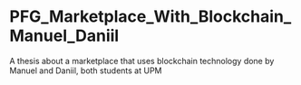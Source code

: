 # PFG_Marketplace_With_Blockchain_Manuel_Daniil
A thesis about a marketplace that uses blockchain technology done by Manuel and Daniil, both students at UPM
